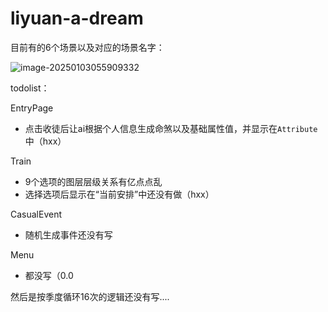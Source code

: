 # liyuan-a-dream

目前有的6个场景以及对应的场景名字：

![image-20250103055909332](https://pic-poivre.oss-cn-hangzhou.aliyuncs.com/pics/image-20250103055909332.png)

todolist：

EntryPage

- 点击收徒后让ai根据个人信息生成命煞以及基础属性值，并显示在`Attribute`中（hxx）

Train

- 9个选项的图层层级关系有亿点点乱
- 选择选项后显示在“当前安排”中还没有做（hxx）

CasualEvent

- 随机生成事件还没有写

Menu

- 都没写（0.0

然后是按季度循环16次的逻辑还没有写....



